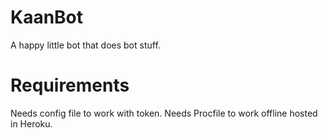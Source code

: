 # KaanBot

A happy little bot that does bot stuff.

# Requirements

Needs config file to work with token.
Needs Procfile to work offline hosted in Heroku.
